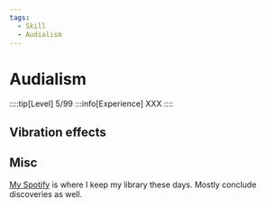 ```yaml
---
tags:
  - Skill
  - Audialism
---
```


# Audialism

::::tip[Level]
5/99
:::info[Experience]
XXX
::::

## Vibration effects

## Misc

[My Spotify](https://open.spotify.com/user/11124001375?si=71f82680d2a947ad) is where I keep my library these days.
Mostly conclude discoveries as well.
